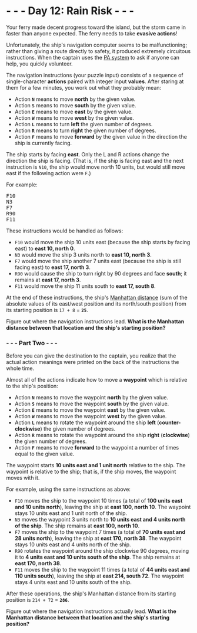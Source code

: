 # - - - Day 12: Rain Risk - - -

Your ferry made decent progress toward the island, but the storm came in faster than anyone expected. The ferry needs to take **evasive actions**!

Unfortunately, the ship's navigation computer seems to be malfunctioning; rather than giving a route directly to safety, it produced extremely circuitous instructions. When the captain uses the [PA system](https://en.wikipedia.org/wiki/Public_address_system) to ask if anyone can help, you quickly volunteer.

The navigation instructions (your puzzle input) consists of a sequence of single-character **actions** paired with integer input **values**. After staring at them for a few minutes, you work out what they probably mean:

* Action **``N``** means to move **north** by the given value.
* Action **``S``** means to move **south** by the given value.
* Action **``E``** means to move **east** by the given value.
* Action **``W``** means to move **west** by the given value.
* Action **``L``** means to turn **left** the given number of degrees.
* Action **``R``** means to turn **right** the given number of degrees.
* Action **``F``** means to move **forward** by the given value in the direction the ship is currently facing.

The ship starts by facing **east**. Only the L and R actions change the direction the ship is facing. (That is, if the ship is facing east and the next instruction is ``N10``, the ship would move north 10 units, but would still move east if the following action were ``F``.)

For example:

<pre>
F10
N3
F7
R90
F11
</pre>

These instructions would be handled as follows:

* ``F10`` would move the ship 10 units east (because the ship starts by facing east) to **east 10, north 0**.
* ``N3`` would move the ship 3 units north to **east 10, north 3**.
* ``F7`` would move the ship another 7 units east (because the ship is still facing east) to **east 17, north 3**.
* ``R90`` would cause the ship to turn right by 90 degrees and face **south**; it remains at **east 17, north 3**.
* ``F11`` would move the ship 11 units south to **east 17, south 8**.

At the end of these instructions, the ship's [Manhattan distance](https://en.wikipedia.org/wiki/Manhattan_distance) (sum of the absolute values of its east/west position and its north/south position) from its starting position is ``17 + 8`` = **``25``**.

Figure out where the navigation instructions lead. **What is the Manhattan distance between that location and the ship's starting position?**


### - - - Part Two - - -

Before you can give the destination to the captain, you realize that the actual action meanings were printed on the back of the instructions the whole time.

Almost all of the actions indicate how to move a **waypoint** which is relative to the ship's position:

* Action **``N``** means to move the waypoint **north** by the given value.
* Action **``S``** means to move the waypoint **south** by the given value.
* Action **``E``** means to move the waypoint **east** by the given value.
* Action **``W``** means to move the waypoint **west** by the given value.
* Action **``L``** means to rotate the waypoint around the ship **left** (**counter-clockwise**) the given number of degrees.
* Action **``R``** means to rotate the waypoint around the ship **right** (**clockwise**) the given number of degrees.
* Action **``F``** means to move **forward** to the waypoint a number of times equal to the given value.

The waypoint starts **10 units east and 1 unit north** relative to the ship. The waypoint is relative to the ship; that is, if the ship moves, the waypoint moves with it.

For example, using the same instructions as above:

* ``F10`` moves the ship to the waypoint 10 times (a total of **100 units east and 10 units north**), leaving the ship at **east 100, north 10**. The waypoint stays 10 units east and 1 unit north of the ship.
* ``N3`` moves the waypoint 3 units north to **10 units east and 4 units north of the ship**. The ship remains at **east 100, north 10**.
* ``F7`` moves the ship to the waypoint 7 times (a total of **70 units east and 28 units north**), leaving the ship at **east 170, north 38**. The waypoint stays 10 units east and 4 units north of the ship.
* ``R90`` rotates the waypoint around the ship clockwise 90 degrees, moving it to **4 units east and 10 units south of the ship**. The ship remains at **east 170, north 38**.
* ``F11`` moves the ship to the waypoint 11 times (a total of **44 units east and 110 units south**), leaving the ship at **east 214, south 72**. The waypoint stays 4 units east and 10 units south of the ship.

After these operations, the ship's Manhattan distance from its starting position is ``214 + 72`` = **``286``**.

Figure out where the navigation instructions actually lead. **What is the Manhattan distance between that location and the ship's starting position?**
